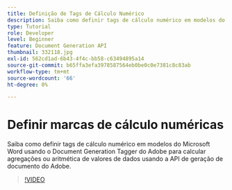 ```yaml
---
title: Definição de Tags de Cálculo Numérico
description: Saiba como definir tags de cálculo numérico em modelos do Microsoft Word usando o Document Generation Tagger do Adobe para calcular agregações ou aritmética de valores de dados usando a API de geração de documento do Adobe
type: Tutorial
role: Developer
level: Beginner
feature: Document Generation API
thumbnail: 332118.jpg
exl-id: 562cd1ad-6b43-4f4c-bb58-c63494895a14
source-git-commit: b65ffa3efa3978587564eb0be0c0e7381c8c83ab
workflow-type: tm+mt
source-wordcount: '66'
ht-degree: 0%

---
```


# Definir marcas de cálculo numéricas

Saiba como definir tags de cálculo numérico em modelos do Microsoft Word usando o Document Generation Tagger do Adobe para calcular agregações ou aritmética de valores de dados usando a API de geração de documento do Adobe.

>[!VIDEO](https://video.tv.adobe.com/v/332118?hidetitle=true)
